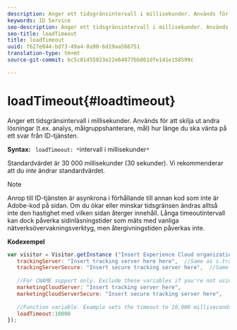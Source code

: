 ```yaml
---
description: Anger ett tidsgränsintervall i millisekunder. Används för att skilja ut andra lösningar (t.ex. analys, målgruppshanterare, mål) hur länge du ska vänta på ett svar från ID-tjänsten.
keywords: ID Service
seo-description: Anger ett tidsgränsintervall i millisekunder. Används för att skilja ut andra lösningar (t.ex. analys, målgruppshanterare, mål) hur länge du ska vänta på ett svar från ID-tjänsten.
seo-title: loadTimeout
title: loadTimeout
uuid: f627e044-bd73-49a4-8a90-6d19aa566751
translation-type: tm+mt
source-git-commit: bc5c81455023e22e64877bb861dfe141e158599c

---
```



# loadTimeout{#loadtimeout}

Anger ett tidsgränsintervall i millisekunder. Används för att skilja ut andra lösningar (t.ex. analys, målgruppshanterare, mål) hur länge du ska vänta på ett svar från ID-tjänsten.

**Syntax:** ` loadTimeout: *`intervall i millisekunder`*`

Standardvärdet är 30 000 millisekunder (30 sekunder). Vi rekommenderar att du *inte* ändrar standardvärdet.

>[!NOTE]
>
>Anrop till ID-tjänsten är asynkrona i förhållande till annan kod som inte är Adobe-kod på sidan. Om du ökar eller minskar tidsgränsen ändras alltså inte den hastighet med vilken sidan återger innehåll. Långa timeoutintervall kan dock påverka sidinläsningstider som mäts med vanliga nätverksövervakningsverktyg, men återgivningstiden påverkas inte.

**Kodexempel**

```js
var visitor = Visitor.getInstance ("Insert Experience Cloud organization ID here",{ 
   trackingServer: "Insert tracking server here here",  //Same as s.trackingServer 
   trackingServerSecure: "Insert secure tracking server here",  //Same as s.trackingServerSecure 
 
   //For CNAME support only. Exclude these variables if you're not using CNAME 
   marketingCloudServer: "Insert tracking server here", 
   marketingCloudServerSecure: "Insert secure tracking server here", 
 
   //Function variable. Example sets the timeout to 10,000 milliseconds (10 seconds). 
   loadTimeout:10000 
});
```

